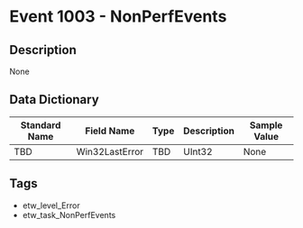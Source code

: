 # Event 1003 - NonPerfEvents

## Description
None

## Data Dictionary
|Standard Name|Field Name|Type|Description|Sample Value|
|---|---|---|---|---|
|TBD|Win32LastError|TBD|UInt32|None|None|

## Tags
* etw_level_Error
* etw_task_NonPerfEvents